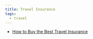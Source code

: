 ```yaml
---
title: Travel Insurance
tags:
  - travel
---
```


- [How to Buy the Best Travel Insurance](https://www.nomadicmatt.com/travel-blogs/travel-insurance/)